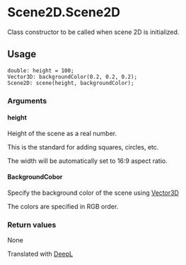 # Scene2D.Scene2D

Class constructor to be called when scene 2D is initialized.

## Usage

```
double: height = 100;
Vector3D: backgroundColor(0.2, 0.2, 0.2);
Scene2D: scene(height, backgroundColor);
```

### Arguments

#### height

Height of the scene as a real number.

This is the standard for adding squares, circles, etc.

The width will be automatically set to 16:9 aspect ratio.

#### BackgroundCobor

Specify the background color of the scene using [Vector3D](/lib/math/vec3)

The colors are specified in RGB order.

### Return values

None

Translated with [DeepL](https://www.deepl.com/translator)